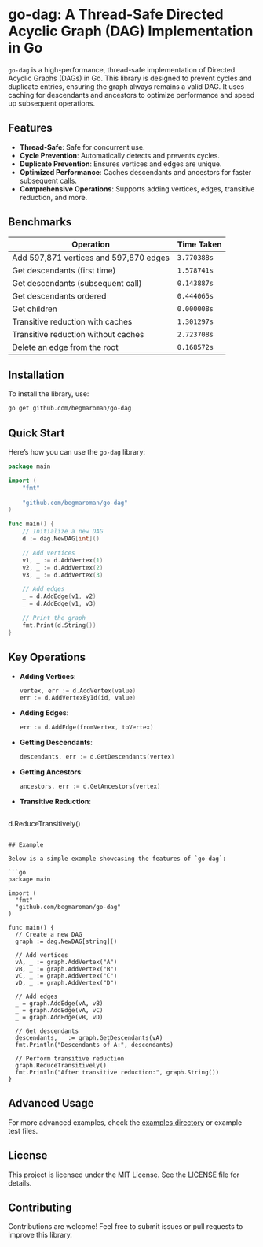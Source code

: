 # go-dag: A Thread-Safe Directed Acyclic Graph (DAG) Implementation in Go

`go-dag` is a high-performance, thread-safe implementation of Directed Acyclic Graphs (DAGs) in Go. This library is designed to prevent cycles and duplicate entries, ensuring the graph always remains a valid DAG. It uses caching for descendants and ancestors to optimize performance and speed up subsequent operations.

## Features

- **Thread-Safe**: Safe for concurrent use.
- **Cycle Prevention**: Automatically detects and prevents cycles.
- **Duplicate Prevention**: Ensures vertices and edges are unique.
- **Optimized Performance**: Caches descendants and ancestors for faster subsequent calls.
- **Comprehensive Operations**: Supports adding vertices, edges, transitive reduction, and more.

## Benchmarks

| Operation                                 | Time Taken          |
|------------------------------------------|---------------------|
| Add 597,871 vertices and 597,870 edges   | `3.770388s`         |
| Get descendants (first time)             | `1.578741s`         |
| Get descendants (subsequent call)        | `0.143887s`         |
| Get descendants ordered                  | `0.444065s`         |
| Get children                             | `0.000008s`         |
| Transitive reduction with caches         | `1.301297s`         |
| Transitive reduction without caches      | `2.723708s`         |
| Delete an edge from the root             | `0.168572s`         |

## Installation

To install the library, use:

```bash
go get github.com/begmaroman/go-dag
```

## Quick Start

Here’s how you can use the `go-dag` library:

```go
package main

import (
	"fmt"
	
	"github.com/begmaroman/go-dag"
)

func main() {
	// Initialize a new DAG
	d := dag.NewDAG[int]()

	// Add vertices
	v1, _ := d.AddVertex(1)
	v2, _ := d.AddVertex(2)
	v3, _ := d.AddVertex(3)

	// Add edges
	_ = d.AddEdge(v1, v2)
	_ = d.AddEdge(v1, v3)

	// Print the graph
	fmt.Print(d.String())
}
```

## Key Operations

- **Adding Vertices**:
  ```go
  vertex, err := d.AddVertex(value)
  err := d.AddVertexById(id, value)
  ```

- **Adding Edges**:
  ```go
  err := d.AddEdge(fromVertex, toVertex)
  ```

- **Getting Descendants**:
  ```go
  descendants, err := d.GetDescendants(vertex)
  ```

- **Getting Ancestors**:
  ```go
  ancestors, err := d.GetAncestors(vertex)
  ```

- **Transitive Reduction**:
  ```go
d.ReduceTransitively()
  ```

## Example

Below is a simple example showcasing the features of `go-dag`:

```go
package main

import (
	"fmt"
	"github.com/begmaroman/go-dag"
)

func main() {
	// Create a new DAG
	graph := dag.NewDAG[string]()

	// Add vertices
	vA, _ := graph.AddVertex("A")
	vB, _ := graph.AddVertex("B")
	vC, _ := graph.AddVertex("C")
	vD, _ := graph.AddVertex("D")

	// Add edges
	_ = graph.AddEdge(vA, vB)
	_ = graph.AddEdge(vA, vC)
	_ = graph.AddEdge(vB, vD)

	// Get descendants
	descendants, _ := graph.GetDescendants(vA)
	fmt.Println("Descendants of A:", descendants)

	// Perform transitive reduction
	graph.ReduceTransitively()
	fmt.Println("After transitive reduction:", graph.String())
}
```

## Advanced Usage

For more advanced examples, check the [examples directory](./cmd) or example test files.

## License

This project is licensed under the MIT License. See the [LICENSE](./LICENSE) file for details.

## Contributing

Contributions are welcome! Feel free to submit issues or pull requests to improve this library.

